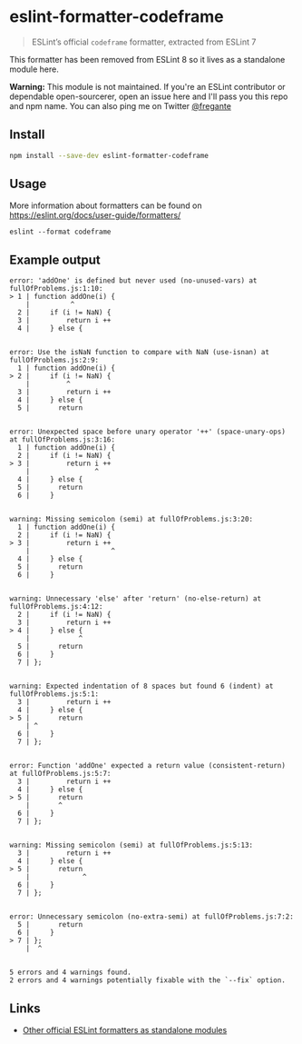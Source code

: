 # eslint-formatter-codeframe

> ESLint’s official `codeframe` formatter, extracted from ESLint 7

This formatter has been removed from ESLint 8 so it lives as a standalone module here.

**Warning:** This module is not maintained. If you're an ESLint contributor or dependable open-sourcerer, open an issue here and I'll pass you this repo and npm name. You can also ping me on Twitter [@fregante](https://twitter.com/fregante)

## Install

```sh
npm install --save-dev eslint-formatter-codeframe
```

## Usage

More information about formatters can be found on https://eslint.org/docs/user-guide/formatters/

```
eslint --format codeframe
```

## Example output

```
error: 'addOne' is defined but never used (no-unused-vars) at fullOfProblems.js:1:10:
> 1 | function addOne(i) {
    |          ^
  2 |     if (i != NaN) {
  3 |         return i ++
  4 |     } else {


error: Use the isNaN function to compare with NaN (use-isnan) at fullOfProblems.js:2:9:
  1 | function addOne(i) {
> 2 |     if (i != NaN) {
    |         ^
  3 |         return i ++
  4 |     } else {
  5 |       return


error: Unexpected space before unary operator '++' (space-unary-ops) at fullOfProblems.js:3:16:
  1 | function addOne(i) {
  2 |     if (i != NaN) {
> 3 |         return i ++
    |                ^
  4 |     } else {
  5 |       return
  6 |     }


warning: Missing semicolon (semi) at fullOfProblems.js:3:20:
  1 | function addOne(i) {
  2 |     if (i != NaN) {
> 3 |         return i ++
    |                    ^
  4 |     } else {
  5 |       return
  6 |     }


warning: Unnecessary 'else' after 'return' (no-else-return) at fullOfProblems.js:4:12:
  2 |     if (i != NaN) {
  3 |         return i ++
> 4 |     } else {
    |            ^
  5 |       return
  6 |     }
  7 | };


warning: Expected indentation of 8 spaces but found 6 (indent) at fullOfProblems.js:5:1:
  3 |         return i ++
  4 |     } else {
> 5 |       return
    | ^
  6 |     }
  7 | };


error: Function 'addOne' expected a return value (consistent-return) at fullOfProblems.js:5:7:
  3 |         return i ++
  4 |     } else {
> 5 |       return
    |       ^
  6 |     }
  7 | };


warning: Missing semicolon (semi) at fullOfProblems.js:5:13:
  3 |         return i ++
  4 |     } else {
> 5 |       return
    |             ^
  6 |     }
  7 | };


error: Unnecessary semicolon (no-extra-semi) at fullOfProblems.js:7:2:
  5 |       return
  6 |     }
> 7 | };
    |  ^


5 errors and 4 warnings found.
2 errors and 4 warnings potentially fixable with the `--fix` option.
```

## Links

- [Other official ESLint formatters as standalone modules](https://github.com/fregante/eslint-formatters)

